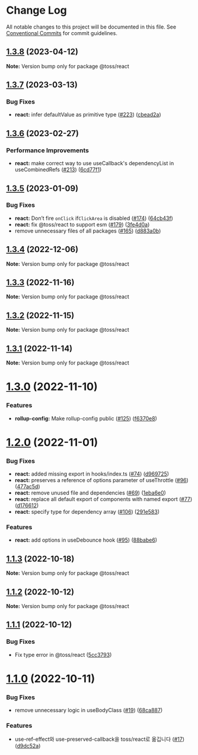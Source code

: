 # Change Log

All notable changes to this project will be documented in this file.
See [Conventional Commits](https://conventionalcommits.org) for commit guidelines.

## [1.3.8](https://github.com/toss/slash/compare/@toss/react@1.3.7...@toss/react@1.3.8) (2023-04-12)

**Note:** Version bump only for package @toss/react





## [1.3.7](https://github.com/toss/slash/compare/@toss/react@1.3.6...@toss/react@1.3.7) (2023-03-13)


### Bug Fixes

* **react:** infer defaultValue as primitive type ([#223](https://github.com/toss/slash/issues/223)) ([cbead2a](https://github.com/toss/slash/commit/cbead2a5e5dbe8eaf48f2292b27e9b25a09ba85d))





## [1.3.6](https://github.com/toss/slash/compare/@toss/react@1.3.5...@toss/react@1.3.6) (2023-02-27)


### Performance Improvements

* **react:** make correct way to use useCallback's dependencyList in useCombinedRefs ([#213](https://github.com/toss/slash/issues/213)) ([6cd77f1](https://github.com/toss/slash/commit/6cd77f17e7369ab3c3e10d72c6d447636d5800f0))





## [1.3.5](https://github.com/toss/slash/compare/@toss/react@1.3.4...@toss/react@1.3.5) (2023-01-09)


### Bug Fixes

* **react:** Don’t fire `onClick` if`ClickArea` is disabled ([#174](https://github.com/toss/slash/issues/174)) ([64cb43f](https://github.com/toss/slash/commit/64cb43f288b8d1321c235d7852e15db1b67ee69d))
* **react:** fix @toss/react to support esm ([#179](https://github.com/toss/slash/issues/179)) ([3fe4d0a](https://github.com/toss/slash/commit/3fe4d0a9bf19c93f7760514e8f8a649f25f49081))
* remove unnecessary files of all packages ([#165](https://github.com/toss/slash/issues/165)) ([d883a0b](https://github.com/toss/slash/commit/d883a0b2aebdbc2ca39c67902cec754c63921dfe))





## [1.3.4](https://github.com/toss/slash/compare/@toss/react@1.3.3...@toss/react@1.3.4) (2022-12-06)

**Note:** Version bump only for package @toss/react





## [1.3.3](https://github.com/toss/slash/compare/@toss/react@1.3.2...@toss/react@1.3.3) (2022-11-16)

**Note:** Version bump only for package @toss/react





## [1.3.2](https://github.com/toss/slash/compare/@toss/react@1.3.1...@toss/react@1.3.2) (2022-11-15)

**Note:** Version bump only for package @toss/react





## [1.3.1](https://github.com/toss/slash/compare/@toss/react@1.3.0...@toss/react@1.3.1) (2022-11-14)

**Note:** Version bump only for package @toss/react





# [1.3.0](https://github.com/toss/slash/compare/@toss/react@1.2.0...@toss/react@1.3.0) (2022-11-10)


### Features

* **rollup-config:** Make rollup-config public ([#125](https://github.com/toss/slash/issues/125)) ([f6370e8](https://github.com/toss/slash/commit/f6370e8c4b0fa926e923b518c26b7071ee0e53da))





# [1.2.0](https://github.com/toss/slash/compare/@toss/react@1.1.3...@toss/react@1.2.0) (2022-11-01)


### Bug Fixes

* **react:** added missing export in hooks/index.ts ([#74](https://github.com/toss/slash/issues/74)) ([d969725](https://github.com/toss/slash/commit/d969725917b41248e9c2c42bf971e502a6abd9b2))
* **react:** preserves a reference of options parameter of useThrottle ([#96](https://github.com/toss/slash/issues/96)) ([477ac5d](https://github.com/toss/slash/commit/477ac5d795857266df3f55cd719e391b14454cda))
* **react:** remove unused file and dependencies ([#69](https://github.com/toss/slash/issues/69)) ([1eba6e0](https://github.com/toss/slash/commit/1eba6e0e99cc83e822c69a21b5605156cb9be813))
* **react:** replace all default export of components with named export ([#77](https://github.com/toss/slash/issues/77)) ([d176612](https://github.com/toss/slash/commit/d1766120e6ee0748dfb52a7f740640fc442188ff))
* **react:** specify type for dependency array ([#106](https://github.com/toss/slash/issues/106)) ([291e583](https://github.com/toss/slash/commit/291e58359f018a25620a21358e94d177262f9a55))


### Features

* **react:** add options in useDebounce hook ([#95](https://github.com/toss/slash/issues/95)) ([88babe6](https://github.com/toss/slash/commit/88babe68cb86580f2c03c7d7d29a0cd99dfac6bf))





## [1.1.3](https://github.com/toss/slash/compare/@toss/react@1.1.2...@toss/react@1.1.3) (2022-10-18)

**Note:** Version bump only for package @toss/react





## [1.1.2](https://github.com/toss/slash/compare/@toss/react@1.1.1...@toss/react@1.1.2) (2022-10-12)

**Note:** Version bump only for package @toss/react





## [1.1.1](https://github.com/toss/slash/compare/@toss/react@1.1.0...@toss/react@1.1.1) (2022-10-12)


### Bug Fixes

* Fix type error in @toss/react ([5cc3793](https://github.com/toss/slash/commit/5cc37936e8739204f32f9f50ee61570b758343f8))





# [1.1.0](https://github.com/toss/slash/compare/@toss/react@1.0.0...@toss/react@1.1.0) (2022-10-11)


### Bug Fixes

* remove unnecessary logic in useBodyClass ([#19](https://github.com/toss/slash/issues/19)) ([68ca887](https://github.com/toss/slash/commit/68ca88745beaf6d1925b0a4285c680c168161d10))


### Features

* use-ref-effect와 use-preserved-callback을 toss/react로 옮깁니다 ([#17](https://github.com/toss/slash/issues/17)) ([d9dc52a](https://github.com/toss/slash/commit/d9dc52a092d317fc873a0c41de96296f442756d8))
